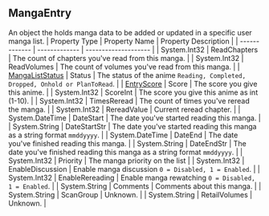 ## MangaEntry
An object the holds manga data to be added or updated in a specific user manga list.
| Property Type | Property Name | Property Description |
| ------------- | ------------- | -------------------- |
| System.Int32 | ReadChapters | The count of chapters you've read from this manga. |
| System.Int32 | ReadVolumes | The count of volumes you've read from this manga. |
| [MangaListStatus] | Status | The status of the anime `Reading, Completed, Dropped, Onhold or PlanToRead`. |
| [EntryScore] | Score | The score you give this anime. |
| System.Int32 | ScoreInt | The score you give this anime as int (1-10). |
| System.Int32 | TimesReread | The count of times you've reread the manga. |
| System.Int32 | RereadValue | Current reread chapter. |
| System.DateTime | DateStart | The date you've started reading this manga. |
| System.String | DateStartStr | The date you've started reading this manga as a string format `mmddyyyy`. |
| System.DateTime | DateEnd | The date you've finished reading this manga. |
| System.String | DateEndStr | The date you've finished reading this manga as a string format `mmddyyyy`. |
| System.Int32 | Priority | The manga priority on the list |
| System.Int32 | EnableDiscussion | Enable manga discussion `0 = Disabled, 1 = Enabled`. |
| System.Int32 | EnableRereading | Enable manga rewatching `0 = Disabled, 1 = Enabled`. |
| System.String | Comments | Comments about this manga. |
| System.String | ScanGroup | Unknown. |
| System.String | RetailVolumes | Unknown. |



[System.String]: <https://msdn.microsoft.com/en-us/library/system.string(v=vs.110).aspx>
[System.Int32]: <https://msdn.microsoft.com/en-us/library/system.int32(v=vs.80).aspx>
[System.DateTime]: <https://msdn.microsoft.com/en-us/library/system.datetime(v=vs.110).aspx>
[AnimeListStatus]: <https://github.com/i3dprogrammer/myanimelistAPI-wrapper/blob/master/docs/Enumerations.md#animeliststatus>
[MangaListStatus]: <https://github.com/i3dprogrammer/myanimelistAPI-wrapper/blob/master/docs/Enumerations.md#mangaliststatus>
[EntryScore]: <https://github.com/i3dprogrammer/myanimelistAPI-wrapper/blob/master/docs/Enumerations.md#entryscore>
[AnimeType]: <https://github.com/i3dprogrammer/myanimelistAPI-wrapper/blob/master/docs/Enumerations.md#animetype>
